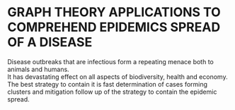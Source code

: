 # GRAPH THEORY APPLICATIONS TO COMPREHEND EPIDEMICS SPREAD OF A DISEASE

Disease outbreaks that are infectious form a repeating menace both to animals and humans.  
It has devastating effect on all aspects of biodiversity, health and economy.  
The best strategy to contain it is fast determination of cases forming clusters and mitigation follow up of the strategy to contain the epidemic spread.
